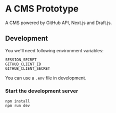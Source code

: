 # A CMS Prototype

A CMS powered by GitHub API, Next.js and Draft.js.

## Development

You we'll need following environment variables:
```
SESSION_SECRET
GITHUB_CLIENT_ID
GITHUB_CLIENT_SECRET
```

You can use a `.env` file in development.

### Start the development server

```
npm install
npm run dev
```
